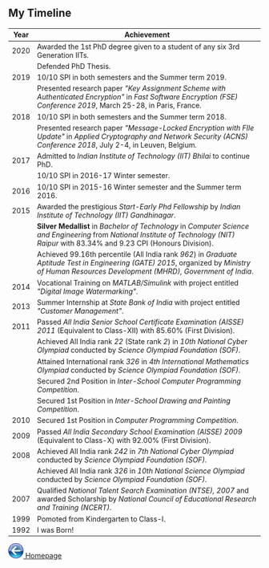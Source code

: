 ## My Timeline

| Year | Achievement |
|--------------------------|--------------------------|
| 2020 | Awarded the 1st PhD degree given to a student of any six 3rd Generation IITs. |
|      | Defended PhD Thesis. |
| 2019 | 10/10 SPI in both semesters and the Summer term 2019. |
|      | Presented research paper _"Key Assignment Scheme with Authenticated Encryption"_ in _Fast Software Encryption (FSE) Conference 2019_, March 25-28, in Paris, France. |
| 2018 | 10/10 SPI in both semesters and the Summer term 2018. |
|      | Presented research paper _"Message-Locked Encryption with FIle Update"_ in _Applied Cryptography and Network Security (ACNS) Conference 2018_, July 2-4, in Leuven, Belgium. |
| 2017 | Admitted to _Indian Institute of Technology (IIT) Bhilai_ to continue PhD. |
|      | 10/10 SPI in 2016-17 Winter semester. |
| 2016 | 10/10 SPI in 2015-16 Winter semester and the Summer term 2016. |
| 2015 | Awarded the prestigious _Start-Early Phd Fellowship_ by _Indian Institute of Technology (IIT) Gandhinagar_. |
|      | **Silver Medallist** in _Bachelor of Technology_ in _Computer Science and Engineering_ from _National Institute of Technology (NIT) Raipur_ with 83.34% and 9.23 CPI (Honours Division). |
|      | Achieved 99.16th percentile (All India rank _962_) in _Graduate Aptitude Test in Engineering (GATE) 2015_, organized by _Ministry of Human Resources Development (MHRD), Government of India_. |
| 2014 | Vocational Training on _MATLAB/Simulink_ with project entitled _"Digital Image Watermarking"_.
| 2013 | Summer Internship at _State Bank of India_ with project entitled _"Customer Management"_.
| 2011 | Passed _All India Senior School Certificate Examination (AISSE) 2011_ (Equivalent to Class-XII) with 85.60% (First Division). |
|      | Achieved All India rank _22_ (State rank _2_) in _10th National Cyber Olympiad_ conducted by _Science Olympiad Foundation (SOF)_. |
|      | Attained International rank _326_ in _4th International Mathematics Olympiad_ conducted by _Science Olympiad Foundation (SOF)_. |
|      | Secured 2nd Position in _Inter-School Computer Programming Competition_. |
|      | Secured 1st Position in _Inter-School Drawing and Painting Competition_. |
| 2010 | Secured 1st Position in _Computer Programming Competition_. |
| 2009 | Passed _All India Secondary School Examination (AISSE) 2009_ (Equivalent to Class-X) with 92.00% (First Division). |
| 2008 | Achieved All India rank _242_ in _7th National Cyber Olympiad_ conducted by _Science Olympiad Foundation (SOF)_. |
|      | Achieved All India rank _326_ in _10th National Science Olympiad_ conducted by _Science Olympiad Foundation (SOF)_. |
| 2007 | Qualified _National Talent Search Examination (NTSE), 2007_ and awarded Scholarship by _National Council of Educational Research and Training (NCERT)_. |
| 1999 | Pomoted from Kindergarten to Class-I. |
| 1992 | I was Born! |

[![Back](/Icon-BackButton30.png) Homepage](index)
